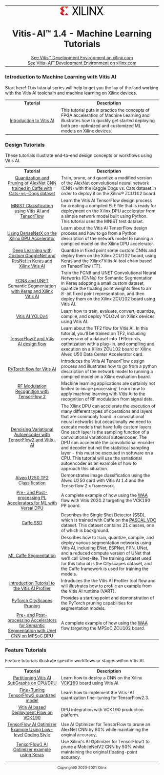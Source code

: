 ﻿<table class="sphinxhide">
 <tr width="100%">
    <td align="center"><img src="https://raw.githubusercontent.com/Xilinx/Image-Collateral/main/xilinx-logo.png" width="30%"/><h1>Vitis-AI™ 1.4 - Machine Learning Tutorials</h1>
    <a href="https://www.xilinx.com/products/design-tools/vitis.html">See Vitis™ Development Environment on xilinx.com</br></a>
    <a href="https://www.xilinx.com/products/design-tools/vitis/vitis-ai.html">See Vitis-AI™ Development Environment on xilinx.com</a>
    </td>
 </tr>
</table>

### Introduction to Machine Learning with Vitis AI

Start here! This tutorial series will help to get you the lay of the land working with the
Vitis AI toolchain and machine learning on Xilinx devices.

 <table style="width:100%">
 <tr>
 <td width="35%" align="center"><b>Tutorial</b>
 <td width="65%" align="center"><b>Description</b>
 </tr>
 <tr>
 <td align="center"><a href="./Introduction/README.md">Introduction to Vitis AI</a></td>
 <td>This tutorial puts in practice the concepts of FPGA acceleration of Machine Learning and illustrates how to
 quickly get started deploying both pre-optimized and customized ML models on Xilinx devices.</td>
 </tr>
 </table>

### Design Tutorials

These tutorials illustrate end-to-end design concepts or workflows using Vitis AI.

 <table style="width:100%">
 <tr>
 <td width="35%" align="center"><b>Tutorial</b>
 <td width="65%" align="center"><b>Description</b>
 </tr>
 <tr>
 <td align="center">
   <a href="./Design_Tutorials/01-caffe_cats_vs_dogs/README.md">Quantization and Pruning of AlexNet CNN trained in Caffe with Cats-vs-Dogs dataset</a>
 </td>
 <td>Train, prune, and quantize a modified version of the AlexNet convolutional neural network (CNN) with the Kaggle Dogs vs. Cats dataset in order to deploy it on the Xilinx® ZCU102 board.</td>
 </tr>
 <tr>
 <td align="center">
   <a href="./Design_Tutorials/02-MNIST_classification_tf/README.md">MNIST Classification using Vitis AI and TensorFlow</a>
 </td>
 <td>Learn the Vitis AI TensorFlow design process for creating a compiled ELF file that is ready for deployment on the Xilinx DPU accelerator from a simple network model built using Python. This tutorial uses the MNIST test dataset.</td>
 </tr>
 <tr>
 <td align="center">
   <a href="./Design_Tutorials/03-using_densenetx/README.md">Using DenseNetX on the Xilinx DPU Accelerator</a>
 </td>
 <td>Learn about the Vitis AI TensorFlow design process and how to go from a Python description of the network model to running a compiled model on the Xilinx DPU accelerator.</td>
 </tr>
 <tr>
 <td align="center">
   <a href="./Design_Tutorials/04-Keras_GoogleNet_ResNet/README.md">Deep Learning with Custom GoogleNet and ResNet in Keras and Xilinx Vitis AI</a>
 </td>
 <td>Quantize in fixed point some custom CNNs and deploy them on the Xilinx ZCU102 board, using Keras and the Xilinx7Vitis AI tool chain based on TensorFlow (TF).</td>
 </tr>
 <tr>
 <td align="center">
   <a href="./Design_Tutorials/05-Keras_FCN8_UNET_segmentation/README.md">FCN8 and UNET Semantic Segmentation with Keras and Xilinx Vitis AI</a>
 </td>
 <td>Train the FCN8 and UNET Convolutional Neural Networks (CNNs) for Semantic Segmentation in Keras adopting a small custom dataset, quantize the floating point weights files to an 8-bit fixed point representation, and then deploy them on the Xilinx ZCU102 board using Vitis AI.</td>
 </tr>
  <tr>
 <td align="center">
   <a href="./Design_Tutorials/07-yolov4-tutorial/readme.md">Vitis AI YOLOv4</a>
 </td>
 <td>Learn how to train, evaluate, convert, quantize, compile, and deploy YOLOv4 on Xilinx devices using Vitis AI.</td>
 </tr>
 <tr>
  <td align="center">
   <a href="./Design_Tutorials/08-tf2_flow/README.md">TensorFlow2 and Vitis AI design flow</a>
 </td>
 <td>Learn about the TF2 flow for Vitis AI. In this tutorial, you'll be trained on TF2, including conversion of a dataset into TFRecords, optimization with a plug-in, and compiling and execution on a Xilinx ZCU102 board or Xilinx Alveo U50 Data Center Accelerator card.</td>
 </tr>
 <tr>
  <td align="center">
   <a href="./Design_Tutorials/09-mnist_pyt/README.md">PyTorch flow for Vitis AI</a>
 </td>
 <td>Introduces the Vitis AI TensorFlow design process and illustrates how to go from a python description of the network model to running a compiled model on a Xilinx evaluation board.
</td>
 </tr>
 <tr>
  <td align="center">
   <a href="./Design_Tutorials/10-RF_modulation_recognition/README.md">RF Modulation Recognition with TensorFlow 2</a>
 </td>
 <td>Machine learning applications are certainly not limited to image processing! Learn how to apply machine learning with Vitis AI to the recognition of RF modulation from signal data.
</td>
 </tr>
 <tr>
  <td align="center">
   <a href="./Design_Tutorials/11-tf2_var_autoenc/README.md">Denoising Variational Autoencoder with TensorFlow2 and Vitis-AI</a>
 </td>
 <td>The Xilinx DPU can accelerate the execution of many different types of operations and layers that are commonly found in convolutional neural networks but occasionally we need to execute models that have fully custom layers. One such layer is the sampling function of a convolutional variational autoencoder. The DPU can accelerate the convolutional encoder and decoder but not the statistical sampling layer - this must be executed in software on a CPU. This tutorial will use the variational autoencoder as an example of how to approach this situation.
</td>
 </tr>
 <tr>
  <td align="center">
   <a href="./Design_Tutorials/12-Alveo-U250-TF2-Classification/README.md">Alveo U250 TF2 Classification</a>
 </td>
 <td>Demonstrates image classification using the Alveo U250 card with Vitis AI 1.4 and the Tensorflow 2.x framework.
</td>
 </tr>
 <tr>
  <td align="center">
   <a href="./Design_Tutorials/13-vdpu-pre-post-pl-acc/README.md">Pre- and Post-processing PL Accelerators for ML with Versal DPU</a>
 </td>
 <td>A complete example of how using the <a href="https://github.com/Xilinx/Vitis-AI/tree/master/demo/Whole-App-Acceleration">WAA</a> flow with Vitis 2020.2 targeting the VCK190 PP board.
</td>
 </tr>
 <tr>
  <td align="center">
   <a href="./Design_Tutorials/14-caffe-ssd-pascal/README.md">Caffe SSD</a>
 </td>
 <td>Describes the Single Shot Detector (SSD), which is trained with Caffe on the <a href="https://pjreddie.com/projects/pascal-voc-dataset-mirror/">PASCAL VOC</a> dataset. This dataset contains 21 classes, one of which is background.
</td>
 </tr>
 <tr>
  <td align="center">
   <a href="./Design_Tutorials/15-caffe-segmentation-cityscapes/README.md">ML Caffe Segmentation</a>
 </td>
 <td>Describes how to train, quantize, compile, and deploy various segmentation networks using Vitis AI, including ENet, ESPNet, FPN, UNet, and a reduced compute version of UNet that we'll call Unet-lite. The training dataset used for this tutorial is the Cityscapes dataset, and the Caffe framework is used for training the models.
</td>
 </tr>
 <tr>
  <td align="center">
   <a href="./Design_Tutorials/16-profiler_introduction/README.md">Introduction Tutorial to the Vitis AI Profiler</a>
 </td>
 <td>Introduces the the Vitis AI Profiler tool flow and will illustrates how to profile an example from the Vitis AI runtime (VART).
</td>
 </tr>
 <tr>
  <td align="center">
   <a href="./Design_Tutorials/17-PyTorch-CityScapes-Pruning/README.md">PyTorch CityScapes Pruning</a>
 </td>
 <td>Provides a starting point and demonstration of the PyTorch pruning capabilities for segmentation models.
</td>
 </tr>
 <tr>
  <td align="center">
   <a href="./Design_Tutorials/18-mpsocdpu-pre-post-pl-acc/README.md">Pre- and Post-processing Accelerators for Semantic Segmentation with Unet CNN on MPSoC DPU</a>
 </td>
 <td>A complete example of how using the <a href="https://github.com/Xilinx/Vitis-AI/tree/master/demo/Whole-App-Acceleration">WAA</a> flow targeting the MPSoC ZCU102 board.
</td>
 </tr>
</table>


### Feature Tutorials

 Feature tutorials illustrate specific workflows or stages within Vitis AI.

 <table style="width:100%">
 <tr>
 <td width="35%" align="center"><b>Tutorial</b>
 <td width="65%" align="center"><b>Description</b>
 </tr>
  <tr>
 <td align="center"><a href="./Feature_Tutorials/pytorch-subgraphs/README.md">Partitioning Vitis AI SubGraphs on CPU/DPU</a></td>
 <td>Learn how to deploy a CNN on the Xilinx <a href="https://www.xilinx.com/products/boards-and-kits/vck190.html">VCK190</a> board using Vitis AI.</td>
 </tr>
  <tr>
 <td align="center"><a href="./Feature_Tutorials/tf2_quant_fine_tune/README.md">Fine-Tuning TensorFlow2 quantized model</a></td>
 <td>Learn how to implement the Vitis-AI quantization fine-tuning for TensorFlow2.3.</td>
 </tr>
  <tr>
 <td align="center"><a href="./Feature_Tutorials/Vitis-AI-based-Deployment-Flow-on-VCK190/README.md">Vitis AI based Deployment Flow on VCK190</a></td>
 <td>DPU integration with VCK190 production platform.</td>
 </tr>
  <tr>
 <td align="center"><a href="./Feature_Tutorials/04-tensorflow-ai-optimizer/README.md">TensorFlow AI Optimizer Example Using Low-level Coding Style</a></td>
 <td>Use AI Optimizer for TensorFlow to prune an AlexNet CNN by 80% while maintaining the original accuracy.</td>
 </tr>
 <tr>
  <td align="center">
   <a href="./Feature_Tutorials/05-tf1_keras_optimizer/README.md">TensorFlow1 AI Optimizer example using Keras</a>
 </td>
 <td>Use Xilinx's AI Optimizer for TensorFlow1 to prune a MobileNetV2 CNN by 50% whilst maintaining the original floating-point accuracy.
</td>
 </tr>  </table>


</hr>
<p class="sphinxhide" align="center"><sup>Copyright&copy; 2020-2021 Xilinx</sup></p>
